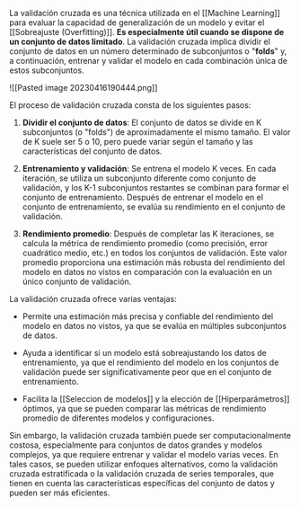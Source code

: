 La validación cruzada es una técnica utilizada en el [[Machine Learning]] para evaluar la capacidad de generalización de un modelo y evitar el [[Sobreajuste (Overfitting)]]. **Es especialmente útil cuando se dispone de un conjunto de datos limitado**. La validación cruzada implica dividir el conjunto de datos en un número determinado de subconjuntos o "**folds**" y, a continuación, entrenar y validar el modelo en cada combinación única de estos subconjuntos.

![[Pasted image 20230416190444.png]]

El proceso de validación cruzada consta de los siguientes pasos:

1.  **Dividir el conjunto de datos**: El conjunto de datos se divide en K subconjuntos (o "folds") de aproximadamente el mismo tamaño. El valor de K suele ser 5 o 10, pero puede variar según el tamaño y las características del conjunto de datos.

2.  **Entrenamiento y validación**: Se entrena el modelo K veces. En cada iteración, se utiliza un subconjunto diferente como conjunto de validación, y los K-1 subconjuntos restantes se combinan para formar el conjunto de entrenamiento. Después de entrenar el modelo en el conjunto de entrenamiento, se evalúa su rendimiento en el conjunto de validación.

3.  **Rendimiento promedio**: Después de completar las K iteraciones, se calcula la métrica de rendimiento promedio (como precisión, error cuadrático medio, etc.) en todos los conjuntos de validación. Este valor promedio proporciona una estimación más robusta del rendimiento del modelo en datos no vistos en comparación con la evaluación en un único conjunto de validación.

La validación cruzada ofrece varias ventajas:

-   Permite una estimación más precisa y confiable del rendimiento del modelo en datos no vistos, ya que se evalúa en múltiples subconjuntos de datos.
  
-   Ayuda a identificar si un modelo está sobreajustando los datos de entrenamiento, ya que el rendimiento del modelo en los conjuntos de validación puede ser significativamente peor que en el conjunto de entrenamiento.
  
-   Facilita la [[Seleccion de modelos]] y la elección de [[Hiperparámetros]] óptimos, ya que se pueden comparar las métricas de rendimiento promedio de diferentes modelos y configuraciones.

Sin embargo, la validación cruzada también puede ser computacionalmente costosa, especialmente para conjuntos de datos grandes y modelos complejos, ya que requiere entrenar y validar el modelo varias veces. En tales casos, se pueden utilizar enfoques alternativos, como la validación cruzada estratificada o la validación cruzada de series temporales, que tienen en cuenta las características específicas del conjunto de datos y pueden ser más eficientes.